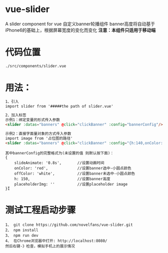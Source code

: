 # vue-slider
A slider component for vue
自定义banner轮播组件
banner高度将自动基于iPhone6的基础上，根据屏幕宽度的变化而变化
**注意：本组件只适用于移动端**

# 代码位置
```bash
./src/components/slider.vue
```

# 用法：
```html
1、引入
import slider from '#####the path of slider.vue'

2、加入标签
示例1：绑定变量的形式传入参数
<slider :datas="banners" @click="clickBanner" :config="bannerConfig"/>

示例2：直接字面量对象的方式传入参数
import image from '占位图的路径'
<slider :datas="banners" @click="clickBanner" :config="{h:140,onColor:'red',placeholderImg:image}"/>

```
```
其中bannerConfig的完整格式为(未设置的值 则默认按下面)：
{
    slideAnimate: '0.8s',       //设置动画时间
    onColor: 'red',             //设置banner选中-小圆点颜色
    offColor: 'white',          //设置banner未选中-小圆点颜色
    h: 150,                     //设置banner高度
    placeholderImg: ''          //设置placeholder image
}Ï
```
# 测试工程启动步骤
```
1、 git clone https://github.com/novelfans/vue-slider.git
2、 npm install
3、 npm run dev
4、 在Chrome浏览器中打开: http://localhost:8080/
然后右键-》检查，模拟手机上的展示情况
```



